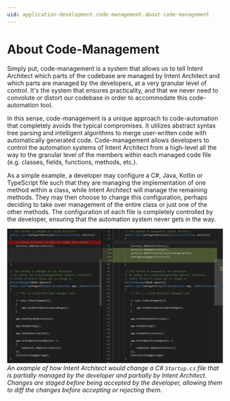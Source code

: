 ```yaml
---
uid: application-development.code-management.about-code-management
---
```

# About Code-Management

Simply put, code-management is a system that allows us to tell Intent Architect which parts of the codebase are managed by Intent Architect and which parts are managed by the developers, at a very granular level of control. It's the system that ensures practicality, and that we never need to convolute or distort our codebase in order to accommodate this code-automation tool.

In this sense, code-management is a unique approach to code-automation that completely avoids the typical compromises. It utilizes abstract syntax tree parsing and intelligent algorithms to merge user-written code with automatically generated code. Code-management allows developers to control the automation systems of Intent Architect from a high-level all the way to the granular level of the members within each managed code file (e.g. classes, fields, functions, methods, etc.).

As a simple example, a developer may configure a C#, Java, Kotlin or TypeScript file such that they are managing the implementation of one method within a class, while Intent Architect will manage the remaining methods. They may then choose to change this configuration, perhaps deciding to take over management of the entire class or just one of the other methods. The configuration of each file is completely controlled by the developer, ensuring that the automation system never gets in the way.

![Code-Management Example](images/code-management-example-dark.png)
_An example of how Intent Architect would change a C# `Startup.cs` file that is partially managed by the developer and partially by Intent Architect. Changes are staged before being accepted by the developer, allowing them to diff the changes before accepting or rejecting them._
